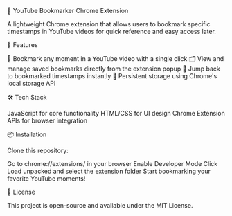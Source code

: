 📌 YouTube Bookmarker Chrome Extension

A lightweight Chrome extension that allows users to bookmark specific timestamps in YouTube videos for quick reference and easy access later.

🚀 Features

📍 Bookmark any moment in a YouTube video with a single click
🗂️ View and manage saved bookmarks directly from the extension popup
🔗 Jump back to bookmarked timestamps instantly
💾 Persistent storage using Chrome's local storage API

🛠️ Tech Stack

JavaScript for core functionality
HTML/CSS for UI design
Chrome Extension APIs for browser integration

📦 Installation

Clone this repository:

Go to chrome://extensions/ in your browser
Enable Developer Mode
Click Load unpacked and select the extension folder
Start bookmarking your favorite YouTube moments!

📄 License

This project is open-source and available under the MIT License.

